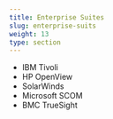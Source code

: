 ```yaml
---
title: Enterprise Suites
slug: enterprise-suits
weight: 13
type: section
---
```


* IBM Tivoli
* HP OpenView
* SolarWinds
* Microsoft SCOM
* BMC TrueSight
